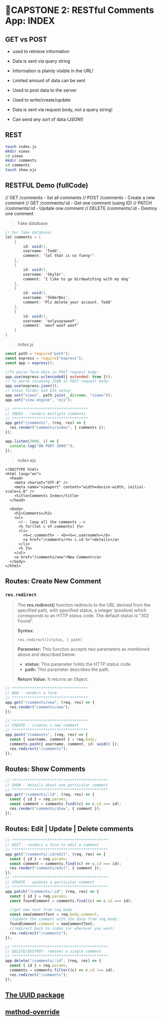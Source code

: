 # 🌟CAPSTONE 2: RESTful Comments App: INDEX

## GET vs POST

- used to retrieve information
- Data is sent via query string
- Information is plainly visible in the URL!
- Limited amount of data can be sent

- Used to post data to the server
- Used to write/create/update
- Data is sent via request body, not a query string!
- Can send any sort of data (JSON!)

## REST

```bash
touch index.js
mkdir views
cd views
mkdir comments
cd comments
touch show.ejs

```

## RESTFUL Demo (fullCode)

// GET /comments - list all comments
// POST /comments - Create a new comment
// GET /comments/:id - Get one comment (using ID)
// PATCH /comments/:id - Update one comment
// DELETE /comments/:id - Destroy one comment

> Fake database

```java
// Our fake database:
let comments = [
    {
        id: uuid(),
        username: 'Todd',
        comment: 'lol that is so funny!'
    },
    {
        id: uuid(),
        username: 'Skyler',
        comment: 'I like to go birdwatching with my dog'
    },
    {
        id: uuid(),
        username: 'Sk8erBoi',
        comment: 'Plz delete your account, Todd'
    },
    {
        id: uuid(),
        username: 'onlysayswoof',
        comment: 'woof woof woof'
    }
]
```

> index.js

```javascript
const path = require("path");
const express = require("express");
const app = express();

//To parse form data in POST request body:
app.use(express.urlencoded({ extended: true }));
// To parse incoming JSON in POST request body:
app.use(express.json());
// Views folder and EJS setup:
app.set("views", path.join(__dirname, "views"));
app.set("view engine", "ejs");

// **********************************
// INDEX - renders multiple comments
// **********************************
app.get("/comments", (req, res) => {
  res.render("comments/index", { comments });
});

app.listen(3000, () => {
  console.log("ON PORT 3000!");
});
```

> index.ejs

```ejs
<!DOCTYPE html>
<html lang="en">
  <head>
    <meta charset="UTF-8" />
    <meta name="viewport" content="width=device-width, initial-scale=1.0" />
    <title>Comments Index</title>
  </head>

  <body>
    <h1>Comments</h1>
    <ul>
      <!-- loop all the comments -->
      <% for(let c of comments) {%>
      <li>
        <%=c.comment%> - <b><%=c.username%></b>
        <a href="/comments/<%= c.id %>">details</a>
      </li>
      <% }%>
    </ul>
    <a href="/comments/new">New Comment</a>
  </body>
</html>

```

## Routes: Create New Comment

### `res.redirect`

> The **res.redirect()** function redirects to the URL derived from the specified path, with specified status, a integer (positive) which corresponds to an HTTP status code. The default status is “302 Found”.
>
> **Syntax:**
>
> ```
> res.redirect([status, ] path)
> ```
>
> **Parameter:** This function accepts two parameters as mentioned above and described below:
>
> - **status:** This parameter holds the HTTP status code
> - **path:** This parameter describes the path.
>
> **Return Value:** It returns an Object.

```javascript
// **********************************
// NEW - renders a form
// **********************************
app.get("/comments/new", (req, res) => {
  res.render("comments/new");
});

// **********************************
// CREATE - creates a new comment
// **********************************
app.post("/comments", (req, res) => {
  const { username, comment } = req.body;
  comments.push({ username, comment, id: uuid() });
  res.redirect("/comments");
});
```

## Routes: Show Comments

```javascript
// *******************************************
// SHOW - details about one particular comment
// *******************************************
app.get("/comments/:id", (req, res) => {
  const { id } = req.params;
  const comment = comments.find((c) => c.id === id);
  res.render("comments/show", { comment });
});
```

## Routes: Edit | Update | Delete comments

```javascript
// *******************************************
// EDIT - renders a form to edit a comment
// *******************************************
app.get("/comments/:id/edit", (req, res) => {
  const { id } = req.params;
  const comment = comments.find((c) => c.id === id);
  res.render("comments/edit", { comment });
});
// *******************************************
// UPDATE - updates a particular comment
// *******************************************
app.patch("/comments/:id", (req, res) => {
  const { id } = req.params;
  const foundComment = comments.find((c) => c.id === id);

  //get new text from req.body
  const newCommentText = req.body.comment;
  //update the comment with the data from req.body:
  foundComment.comment = newCommentText;
  //redirect back to index (or wherever you want)
  res.redirect("/comments");
});

// *******************************************
// DELETE/DESTROY- removes a single comment
// *******************************************
app.delete("/comments/:id", (req, res) => {
  const { id } = req.params;
  comments = comments.filter((c) => c.id !== id);
  res.redirect("/comments");
});
```

## [The UUID package](https://www.npmjs.com/package/uuid)

## [method-override](https://expressjs.com/en/resources/middleware/method-override.html)
